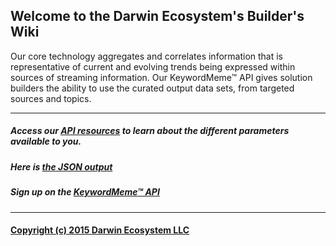 ## Welcome to the Darwin Ecosystem's Builder's Wiki

Our core technology aggregates and correlates information that is representative of current and evolving trends being expressed within sources of streaming information. Our KeywordMeme™ API gives solution builders the ability to use the curated output data sets, from targeted sources and topics.

<hr>

##### Access our [API resources](https://github.com/DarwinEcosystem/Documentation/wiki/REST-API-Resources) to learn about the different parameters available to you.

##### Here is [the JSON output](https://github.com/DarwinEcosystem/Documentation/wiki/Understanding-the-default-json-output)

##### Sign up on the [KeywordMeme™ API](http://www.keywordmeme.com)

<hr>

#### [Copyright (c) 2015 Darwin Ecosystem LLC](http://www.darwineco.com)
